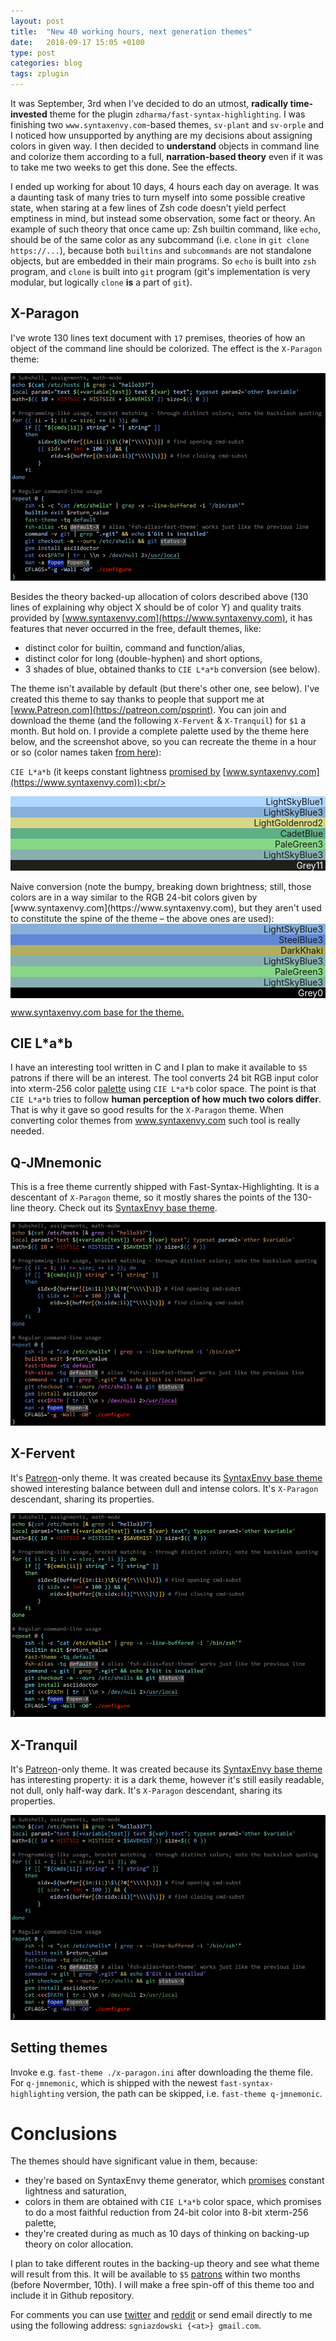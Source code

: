 ```yaml
---
layout: post
title:  "New 40 working hours, next generation themes"
date:   2018-09-17 15:05 +0100
type: post
categories: blog
tags: zplugin
---
```


It was September, 3rd when I've decided to do an utmost, **radically time-invested** theme for the
plugin `zdharma/fast-syntax-highlighting`. I was finishing two `www.syntaxenvy.com`-based themes,
`sv-plant` and `sv-orple` and I noticed how unsupported by anything are my decisions about assigning
colors in given way. I then decided to **understand** objects in command line and colorize them
according to a full, **narration-based theory** even if it was to take me two weeks to get this
done. See the effects.<!-- more -->

I ended up working for about 10 days, 4 hours each day on average. It was a daunting task of many
tries to turn myself into some possible creative state, when staring at a few lines of Zsh code
doesn't yield perfect emptiness in mind, but instead some observation, some fact or theory. An
example of such theory that once came up: Zsh builtin command, like `echo`, should be of the same
color as any subcommand (i.e. `clone` in `git clone https://...`), because both `builtins` and
`subcommands` are not standalone objects, but are embedded in their main programs. So `echo` is
built into `zsh` program, and `clone` is built into `git` program (git's implementation is very
modular, but logically `clone` **is** a part of `git`).

## X-Paragon

I've wrote 130 lines text document with `17` premises, theories of how an object of the command line
should be colorized. The effect is the `X-Paragon` theme:

![x-paragon theme](/assets/x-paragon.png)

Besides the theory backed-up allocation of colors described above (130 lines of explaining why
object X should be of color Y) and quality traits provided by
[www.syntaxenvy.com](https://www.syntaxenvy.com), it has features that never occurred in the free,
default themes, like:

 - distinct color for builtin, command and function/alias,
 - distinct color for long (double-hyphen) and short options,
 - 3 shades of blue, obtained thanks to `CIE L*a*b` conversion (see below).

The theme isn't available by default (but there's other one, see below). I've created this theme to
say thanks to people that support me at [www.Patreon.com](https://patreon.com/psprint). You can join
and download the theme (and the following `X-Fervent` & `X-Tranquil`) for `$1` a month. But hold on.
I provide a complete palette used by the theme here below, and the screenshot above, so you can
recreate the theme in a hour or so (color names taken [from here](https://jonasjacek.github.io/colors/)):

`CIE L*a*b` (it keeps constant lightness [promised by](http://www.boronine.com/2012/10/06/My-Progress-On-HUSL/) [www.syntaxenvy.com](https://www.syntaxenvy.com)):<br/>
<div style='background-color: #afd7ff;' align="right"><div>LightSkyBlue1&nbsp;</div></div>
<div style="background-color: #87afd7;" align="right"><div>LightSkyBlue3&nbsp;</div></div>
<div style="background-color: #d7d787;" align="right"><div>LightGoldenrod2&nbsp;</div></div>
<div style="background-color: #5faf87;" align="right"><div>CadetBlue&nbsp;</div></div>
<div style="background-color: #87d787;" align="right"><div>PaleGreen3&nbsp;</div></div>
<div style="background-color: #87afaf;" align="right"><div>LightSkyBlue3&nbsp;</div></div>
<div style="background-color: #211f1c;" align="right"><div style='color: white;'>Grey11&nbsp;</div></div>
<div align="right"><div>&nbsp;</div></div>
Naive conversion (note the bumpy, breaking down brightness; still, those colors are in a way similar
to the RGB 24-bit colors given by [www.syntaxenvy.com](https://www.syntaxenvy.com), but they aren't
used to constitute the spine of the theme – the above ones are used):<br/>
<div style="background-color: #87afd7;" align="right"><div>LightSkyBlue3&nbsp;</div></div>
<div style="background-color: #5f87d7;" align="right"><div>SteelBlue3&nbsp;</div></div>
<div style="background-color: #afaf5f;" align="right"><div>DarkKhaki&nbsp;</div></div>
<div style="background-color: #87afaf;" align="right"><div>LightSkyBlue3&nbsp;</div></div>
<div style="background-color: #87d787;" align="right"><div>PaleGreen3&nbsp;</div></div>
<div style="background-color: #87afaf;" align="right"><div>LightSkyBlue3&nbsp;</div></div>
<div style="background-color: #000000;" align="right"><div style='color: white;'>Grey0&nbsp;</div></div>

[www.syntaxenvy.com base for the theme.](https://www.syntaxenvy.com/0063633)

## CIE L\*a\*b

I have an interesting tool written in C and I plan to make it available to `$5` patrons if there
will be an interest.  The tool converts 24 bit RGB input color into xterm-256 color
[palette](https://jonasjacek.github.io/colors/) using `CIE L*a*b` color space. The point is that
`CIE L*a*b` tries to follow **human perception of how much two colors differ**. That is why it gave
so good results for the `X-Paragon` theme. When converting color themes from www.syntaxenvy.com such
tool is really needed.

## Q-JMnemonic

This is a free theme currently shipped with Fast-Syntax-Highlighting. It is a descentant of
`X-Paragon` theme, so it mostly shares the points of the 130-line theory. Check out its [SyntaxEnvy
base theme](https://www.syntaxenvy.com/0753499).

![q-jmnemonic theme](/assets/q-jmnemonic.png)

## X-Fervent

It's [Patreon](https://patreon.com/psprint)-only theme. It was created because its [SyntaxEnvy base
theme](https://www.syntaxenvy.com/0684041) showed interesting balance between dull and intense
colors. It's `X-Paragon` descendant, sharing its properties.

![x-fervent theme](/assets/x-fervent.png)

## X-Tranquil

It's [Patreon](https://patreon.com/psprint)-only theme. It was created because its [SyntaxEnvy base
theme](https://www.syntaxenvy.com/0854273) has interesting property: it is a dark theme, however
it's still easily readable, not dull, only half-way dark. It's `X-Paragon` descendant, sharing its
properties.

![x-tranquil theme](/assets/x-tranquil.png)

## Setting themes

Invoke e.g. `fast-theme ./x-paragon.ini` after downloading the theme file. For `q-jmnemonic`, which
is shipped with the newest `fast-syntax-highlighting` version, the path can be skipped, i.e.
`fast-theme q-jmnemonic`.

# Conclusions

The themes should have significant value in them, because:

 - they're based on SyntaxEnvy theme generator, which
   [promises](http://www.boronine.com/2012/10/06/My-Progress-On-HUSL/) constant lightness and
   saturation,
 - colors in them are obtained with `CIE L*a*b` color space, which promises to do a most faithful
   reduction from 24-bit color into 8-bit xterm-256 palette,
 - they're created during as much as 10 days of thinking on backing-up theory on color allocation.

I plan to take different routes in the backing-up theory and see what theme will result from this.
It will be available to `$5` [patrons](https://Patreon.com/psprint) within two months (before
Novermber, 10th). I will make a free spin-off of this theme too and include it in Github repository.

For comments you can use [twitter](https://twitter.com/ZdharmaI/status/1041733296827375616) and
[reddit](https://www.reddit.com/r/zsh/comments/9gm41c/10_days_of_work_radically_timeinvested_themes_for/)
or send email directly to me using the following address: `sgniazdowski {<at>} gmail.com`.
